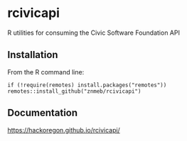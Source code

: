 # rcivicapi
R utilities for consuming the Civic Software Foundation API

## Installation
From the R command line:

```
if (!require(remotes) install.packages("remotes"))
remotes::install_github("znmeb/rcivicapi")
```
## Documentation
<https://hackoregon.github.io/rcivicapi/>

